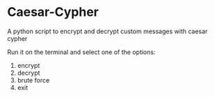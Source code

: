 # Caesar-Cypher
 A python script to encrypt and decrypt custom messages with caesar cypher

 Run it on the terminal and select one of the options:

 1. encrypt
 2. decrypt
 3. brute force
 4. exit

